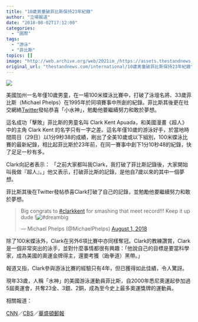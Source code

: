 ```yaml
---
title: "10歲男童破菲比斯保持23年紀錄"
author: "立場報道"
date: "2018-08-02T17:12:00"
categories:
  - "國際"
tags:
  - "游泳"
  - "菲比斯"
topics: []
image: "http://web.archive.org/web/2021im_/https://assets.thestandnews.com/media/photos/clark-09_FtZhD.png"
original_url: "thestandnews.com/international/10歲男童破菲比斯保持23年紀錄"
---
```

![](http://web.archive.org/web/2021im_/https://assets.thestandnews.com/media/photos/clark-09_FtZhD.png)

美國加州一名年僅10歲男童，在一場100米蝶泳比賽中，打破了泳壇名將、33歲菲比斯（Michael Phelps）在1995年於同項賽事中所創的紀錄。菲比斯其後更在社交網絡[Twitter](http://web.archive.org/web/20211229063011/https://twitter.com/MichaelPhelps)發帖恭喜「小水神」，勉勵他要繼續努力和敢於夢想。

這名成功「擊敗」菲比斯的男童名叫 Clark Kent Apuada，和美國漫畫《超人》中的主角 Clark Kent 的名字只有一字之差。這名年僅10歲的游泳好手，於當地時間周日（29日）以1分9秒38的成績，刷出了全美10歲或以下組別，100米蝶泳比賽的最新紀錄，相比起菲比斯於23年前，在同一賽事中創下1分10秒48的紀錄，快了足足一秒有多。

Clark向記者表示： 「之前大家都叫我Clark，我打破了菲比斯記錄後，大家開始叫我做『超人』。」他又表示，打破菲比斯的記錄，是他自7歲以來的其中一個夢想。

菲比斯其後在Twitter發帖恭喜Clark打破了自己的記錄，並勉勵他要繼續努力和敢於夢想。

> Big congrats to [#clarkkent](http://web.archive.org/web/20211229063011/https://twitter.com/hashtag/clarkkent?src=hash&ref_src=twsrc%5Etfw) for smashing that meet record!!! Keep it up dude !![#dreambig](http://web.archive.org/web/20211229063011/https://twitter.com/hashtag/dreambig?src=hash&ref_src=twsrc%5Etfw)
> 
> — Michael Phelps (@MichaelPhelps) [August 1, 2018](http://web.archive.org/web/20211229063011/https://twitter.com/MichaelPhelps/status/1024765399592652801?ref_src=twsrc%5Etfw)

除了100米蝶泳外，Clark在另外6項比賽中亦同樣奪冠。Clark的教練讚賞，Clark是一個非常突出的泳手，並對什麼事情都很有興趣：「他說自己的目標是要當科學家，成為美國的奧運金牌得主，還要考獲（跆拳道）黑帶。」

報道又指，Clark參與游泳比賽的經驗只有4年，但已獲得如此佳績，令人驚訝。

現年33歲，人稱「水神」的美國游泳運動員菲比斯，自2000年悉尼奧運起參加過5屆奧運會，共奪23金、3銀、2銅，成為至今史上最多奧運獎牌的運動員。

相關報道：

[CNN](http://web.archive.org/web/20211229063011/https://edition.cnn.com/2018/07/31/us/clark-kent-beats-michael-phelps-trnd/index.html)／[CBS](http://web.archive.org/web/20211229063011/https://www.cbsnews.com/news/10-year-old-named-clark-kent-breaks-record-held-by-michael-phelps-for-23-years/)／[華盛頓郵報](http://web.archive.org/web/20211229063011/https://www.washingtonpost.com/news/early-lead/wp/2018/08/01/a-10-year-old-nicknamed-superman-broke-a-really-old-michael-phelps-record/?utm_term=.3b9f15fb2494)